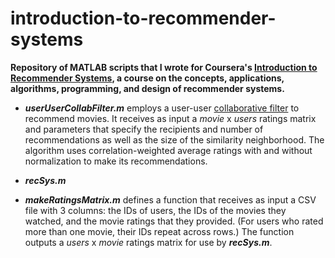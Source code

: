 introduction-to-recommender-systems
===================================
**Repository of MATLAB scripts that I wrote for Coursera's [Introduction to Recommender Systems](https://www.coursera.org/course/recsys), a course on the concepts, applications, algorithms, programming, and design of recommender systems.**

- ***userUserCollabFilter.m*** employs a user-user [collaborative filter](http://en.wikipedia.org/wiki/Collaborative_filtering) to recommend movies. It receives as input a *movie* x *users* ratings matrix and parameters that specify the recipients and number of recommendations as well as the size of the similarity neighborhood. The algorithm uses correlation-weighted average ratings with and without normalization to make its recommendations.

- ***recSys.m***

- ***makeRatingsMatrix.m*** defines a function that receives as input a CSV file with 3 columns: the IDs of users, the IDs of the movies they watched, and the movie ratings that they provided. (For users who rated more than one movie, their IDs repeat across rows.) The function outputs a *users* x *movie* ratings matrix for use by ***recSys.m***.
